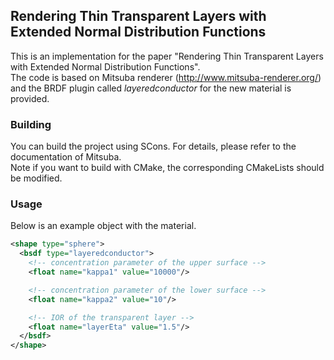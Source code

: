 ## Rendering Thin Transparent Layers with Extended Normal Distribution Functions
This is an implementation for the paper "Rendering Thin Transparent Layers with Extended Normal Distribution Functions".  
The code is based on Mitsuba renderer (http://www.mitsuba-renderer.org/) and
the BRDF plugin called *layeredconductor* for the new material is provided.

### Building
You can build the project using SCons. For details, please refer to the documentation of Mitsuba.  
Note if you want to build with CMake, the corresponding CMakeLists should be modified.

### Usage
Below is an example object with the material.

```xml
<shape type="sphere">
  <bsdf type="layeredconductor">
    <!-- concentration parameter of the upper surface -->
    <float name="kappa1" value="10000"/>

    <!-- concentration parameter of the lower surface -->
    <float name="kappa2" value="10"/>

    <!-- IOR of the transparent layer -->
    <float name="layerEta" value="1.5"/>
  </bsdf>
</shape>
```
